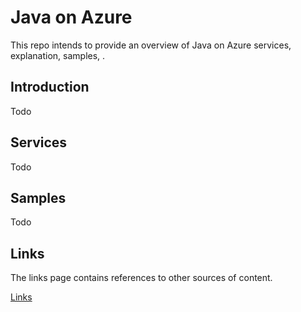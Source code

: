 # Java on Azure

This repo intends to provide an overview of Java on Azure services, explanation, samples, .

## Introduction

Todo

## Services

Todo

## Samples

Todo

## Links

The links page contains references to other sources of content.

[Links](./links.md)